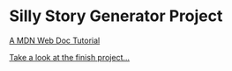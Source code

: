 # **Silly Story Generator Project**

[A MDN Web Doc Tutorial](https://developer.mozilla.org/en-US/docs/Learn/JavaScript/First_steps/Silly_story_generator)


[Take a look at the finish project...](https://chad-powellv1.github.io/silly-story/)

